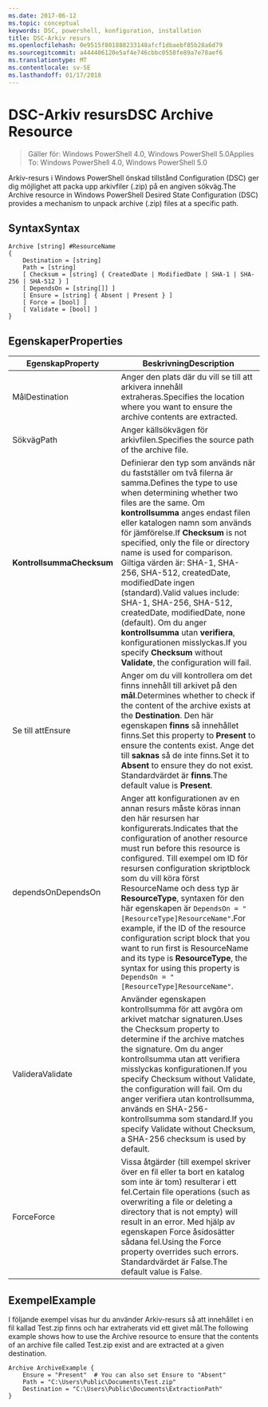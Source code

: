 ```yaml
---
ms.date: 2017-06-12
ms.topic: conceptual
keywords: DSC, powershell, konfiguration, installation
title: DSC-Arkiv resurs
ms.openlocfilehash: 0e9515f801888233148afcf1dbaebf85b28a6d79
ms.sourcegitcommit: a444406120e5af4e746cbbc0558fe89a7e78aef6
ms.translationtype: MT
ms.contentlocale: sv-SE
ms.lasthandoff: 01/17/2018
---
```

# <a name="dsc-archive-resource"></a><span data-ttu-id="38048-103">DSC-Arkiv resurs</span><span class="sxs-lookup"><span data-stu-id="38048-103">DSC Archive Resource</span></span>

> <span data-ttu-id="38048-104">Gäller för: Windows PowerShell 4.0, Windows PowerShell 5.0</span><span class="sxs-lookup"><span data-stu-id="38048-104">Applies To: Windows PowerShell 4.0, Windows PowerShell 5.0</span></span>

<span data-ttu-id="38048-105">Arkiv-resurs i Windows PowerShell önskad tillstånd Configuration (DSC) ger dig möjlighet att packa upp arkivfiler (.zip) på en angiven sökväg.</span><span class="sxs-lookup"><span data-stu-id="38048-105">The Archive resource in Windows PowerShell Desired State Configuration (DSC) provides a mechanism to unpack archive (.zip) files at a specific path.</span></span>

## <a name="syntax"></a><span data-ttu-id="38048-106">Syntax</span><span class="sxs-lookup"><span data-stu-id="38048-106">Syntax</span></span>
```MOF
Archive [string] #ResourceName
{
    Destination = [string]
    Path = [string]
    [ Checksum = [string] { CreatedDate | ModifiedDate | SHA-1 | SHA-256 | SHA-512 } ]
    [ DependsOn = [string[]] ]
    [ Ensure = [string] { Absent | Present } ]
    [ Force = [bool] ]
    [ Validate = [bool] ]
}
```

## <a name="properties"></a><span data-ttu-id="38048-107">Egenskaper</span><span class="sxs-lookup"><span data-stu-id="38048-107">Properties</span></span>

|  <span data-ttu-id="38048-108">Egenskap</span><span class="sxs-lookup"><span data-stu-id="38048-108">Property</span></span>  |  <span data-ttu-id="38048-109">Beskrivning</span><span class="sxs-lookup"><span data-stu-id="38048-109">Description</span></span>   |
|---|---|
| <span data-ttu-id="38048-110">Mål</span><span class="sxs-lookup"><span data-stu-id="38048-110">Destination</span></span>| <span data-ttu-id="38048-111">Anger den plats där du vill se till att arkivera innehåll extraheras.</span><span class="sxs-lookup"><span data-stu-id="38048-111">Specifies the location where you want to ensure the archive contents are extracted.</span></span>|
| <span data-ttu-id="38048-112">Sökväg</span><span class="sxs-lookup"><span data-stu-id="38048-112">Path</span></span>| <span data-ttu-id="38048-113">Anger källsökvägen för arkivfilen.</span><span class="sxs-lookup"><span data-stu-id="38048-113">Specifies the source path of the archive file.</span></span>|
| <span data-ttu-id="38048-114">__Kontrollsumma__</span><span class="sxs-lookup"><span data-stu-id="38048-114">__Checksum__</span></span>| <span data-ttu-id="38048-115">Definierar den typ som används när du fastställer om två filerna är samma.</span><span class="sxs-lookup"><span data-stu-id="38048-115">Defines the type to use when determining whether two files are the same.</span></span> <span data-ttu-id="38048-116">Om __kontrollsumma__ anges endast filen eller katalogen namn som används för jämförelse.</span><span class="sxs-lookup"><span data-stu-id="38048-116">If __Checksum__ is not specified, only the file or directory name is used for comparison.</span></span> <span data-ttu-id="38048-117">Giltiga värden är: SHA-1, SHA-256, SHA-512, createdDate, modifiedDate ingen (standard).</span><span class="sxs-lookup"><span data-stu-id="38048-117">Valid values include: SHA-1, SHA-256, SHA-512, createdDate, modifiedDate, none (default).</span></span> <span data-ttu-id="38048-118">Om du anger __kontrollsumma__ utan __verifiera__, konfigurationen misslyckas.</span><span class="sxs-lookup"><span data-stu-id="38048-118">If you specify __Checksum__ without __Validate__, the configuration will fail.</span></span>|
| <span data-ttu-id="38048-119">Se till att</span><span class="sxs-lookup"><span data-stu-id="38048-119">Ensure</span></span>| <span data-ttu-id="38048-120">Anger om du vill kontrollera om det finns innehåll till arkivet på den __mål__.</span><span class="sxs-lookup"><span data-stu-id="38048-120">Determines whether to check if the content of the archive exists at the __Destination__.</span></span> <span data-ttu-id="38048-121">Den här egenskapen __finns__ så innehållet finns.</span><span class="sxs-lookup"><span data-stu-id="38048-121">Set this property to __Present__ to ensure the contents exist.</span></span> <span data-ttu-id="38048-122">Ange det till __saknas__ så de inte finns.</span><span class="sxs-lookup"><span data-stu-id="38048-122">Set it to __Absent__ to ensure they do not exist.</span></span> <span data-ttu-id="38048-123">Standardvärdet är __finns__.</span><span class="sxs-lookup"><span data-stu-id="38048-123">The default value is __Present__.</span></span>|
| <span data-ttu-id="38048-124">dependsOn</span><span class="sxs-lookup"><span data-stu-id="38048-124">DependsOn</span></span> | <span data-ttu-id="38048-125">Anger att konfigurationen av en annan resurs måste köras innan den här resursen har konfigurerats.</span><span class="sxs-lookup"><span data-stu-id="38048-125">Indicates that the configuration of another resource must run before this resource is configured.</span></span> <span data-ttu-id="38048-126">Till exempel om ID för resursen configuration skriptblock som du vill köra först ResourceName och dess typ är __ResourceType__, syntaxen för den här egenskapen är `DependsOn = "[ResourceType]ResourceName"`.</span><span class="sxs-lookup"><span data-stu-id="38048-126">For example, if the ID of the resource configuration script block that you want to run first is ResourceName and its type is __ResourceType__, the syntax for using this property is `DependsOn = "[ResourceType]ResourceName"`.</span></span>|
| <span data-ttu-id="38048-127">Validera</span><span class="sxs-lookup"><span data-stu-id="38048-127">Validate</span></span>| <span data-ttu-id="38048-128">Använder egenskapen kontrollsumma för att avgöra om arkivet matchar signaturen.</span><span class="sxs-lookup"><span data-stu-id="38048-128">Uses the Checksum property to determine if the archive matches the signature.</span></span> <span data-ttu-id="38048-129">Om du anger kontrollsumma utan att verifiera misslyckas konfigurationen.</span><span class="sxs-lookup"><span data-stu-id="38048-129">If you specify Checksum without Validate, the configuration will fail.</span></span> <span data-ttu-id="38048-130">Om du anger verifiera utan kontrollsumma, används en SHA-256-kontrollsumma som standard.</span><span class="sxs-lookup"><span data-stu-id="38048-130">If you specify Validate without Checksum, a SHA-256 checksum is used by default.</span></span>|
| <span data-ttu-id="38048-131">Force</span><span class="sxs-lookup"><span data-stu-id="38048-131">Force</span></span>| <span data-ttu-id="38048-132">Vissa åtgärder (till exempel skriver över en fil eller ta bort en katalog som inte är tom) resulterar i ett fel.</span><span class="sxs-lookup"><span data-stu-id="38048-132">Certain file operations (such as overwriting a file or deleting a directory that is not empty) will result in an error.</span></span> <span data-ttu-id="38048-133">Med hjälp av egenskapen Force åsidosätter sådana fel.</span><span class="sxs-lookup"><span data-stu-id="38048-133">Using the Force property overrides such errors.</span></span> <span data-ttu-id="38048-134">Standardvärdet är False.</span><span class="sxs-lookup"><span data-stu-id="38048-134">The default value is False.</span></span>|

## <a name="example"></a><span data-ttu-id="38048-135">Exempel</span><span class="sxs-lookup"><span data-stu-id="38048-135">Example</span></span>

<span data-ttu-id="38048-136">I följande exempel visas hur du använder Arkiv-resurs så att innehållet i en fil kallad Test.zip finns och har extraherats vid ett givet mål.</span><span class="sxs-lookup"><span data-stu-id="38048-136">The following example shows how to use the Archive resource to ensure that the contents of an archive file called Test.zip exist and are extracted at a given destination.</span></span>

```
Archive ArchiveExample {
    Ensure = "Present"  # You can also set Ensure to "Absent"
    Path = "C:\Users\Public\Documents\Test.zip"
    Destination = "C:\Users\Public\Documents\ExtractionPath"
}
```

